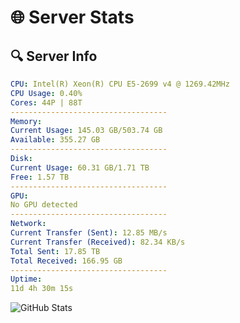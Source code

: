 # 🌐 Server Stats
## 🔍 Server Info
```yaml
CPU: Intel(R) Xeon(R) CPU E5-2699 v4 @ 1269.42MHz
CPU Usage: 0.40%
Cores: 44P | 88T
-----------------------------------
Memory:
Current Usage: 145.03 GB/503.74 GB
Available: 355.27 GB
-----------------------------------
Disk:
Current Usage: 60.31 GB/1.71 TB
Free: 1.57 TB
-----------------------------------
GPU:
No GPU detected
-----------------------------------
Network:
Current Transfer (Sent): 12.85 MB/s
Current Transfer (Received): 82.34 KB/s
Total Sent: 17.85 TB
Total Received: 166.95 GB
-----------------------------------
Uptime:
11d 4h 30m 15s
```
![GitHub Stats](https://img.shields.io/badge/Updated-2025-03-19_01:53:04-blue)